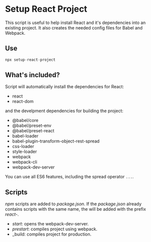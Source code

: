 # Setup React Project

This script is useful to help install React and it's dependencies into an existing project. It also creates the needed config files for Babel and Webpack.

## Use 
```js
npx setup-react-project
```

## What's included? 

Script will automatically install the dependencies for React:
- react
- react-dom

and the develpment dependencies for building the project:
- @babel/core
- @babel/preset-env
- @babel/preset-react
- babel-loader
- babel-plugin-transform-object-rest-spread
- css-loader
- style-loader
- webpack
- webpack-cli
- webpack-dev-server

You can use all ES6 features, including the spread operator `...`.

## Scripts

_npm_ scripts are added to _package.json_.
If the _package.json_ already contains scripts with the same name, the will be added with the prefix _react-_.

- _start_: opens the webpack-dev-server.
- _prestart_: compiles project using webpack.
- _build: compiles project for production.
